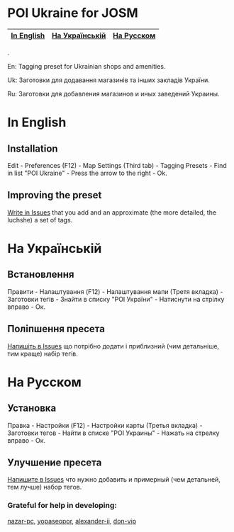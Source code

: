 # POI Ukraine for JOSM

| [In English](https://github.com/pasharm/POI_Ukraine#In-English) |  [На Українській](https://github.com/pasharm/POI_Ukraine#На-Українській) | [На Русском](https://github.com/pasharm/POI_Ukraine#На-Русском)  |
|--------------------|--------------------|--------------------|

.

En: Tagging preset for Ukrainian shops and amenities.

Uk: Заготовки для додавання магазинів та інших закладів України.

Ru: Заготовки для добавления магазинов и иных заведений Украины.

# In English

## Installation
Edit - Preferences (F12) - Map Settings (Third tab) - Tagging Presets - Find in list "POI Ukraine" - Press the arrow to the right - Ok.

## Improving the preset
[Write in Issues](https://github.com/pasharm/POI_Ukraine/issues/new) that you add and an approximate (the more detailed, the luchshe) a set of tags.


# На Українській

## Встановлення
Правити - Налаштування (F12) - Налаштування мапи (Третя вкладка) - Заготовки тегів - Знайти в списку "POI України" - Натиснути на стрілку вправо - Ок.


## Поліпшення пресета
[Напишіть в Issues](https://github.com/pasharm/POI_Ukraine/issues/new) що потрібно додати і приблизний (чим детальніше, тим краще) набір тегів.


# На Русском

## Установка
Правка - Настройки (F12) - Настройки карты (Третья вкладка) - Заготовки тегов - Найти в списке "POI Украины" - Нажать на стрелку вправо - Ок.

## Улучшение пресета
[Напишите в Issues](https://github.com/pasharm/POI_Ukraine/issues/new)  что нужно добавить и примерный (чем детальней, тем лучше) набор тегов.




### Grateful for help in developing:
[nazar-pc](https://github.com/nazar-pc), [yopaseopor](https://github.com/yopaseopor), [alexander-ii](https://github.com/alexander-ii), [don-vip](https://github.com/don-vip)
